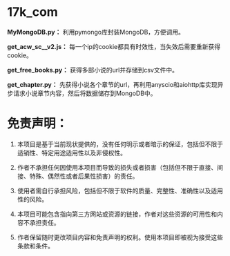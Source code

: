 # 17k_com
**MyMongoDB.py：**
利用pymongo库封装MongoDB，方便调用。

**get_acw_sc__v2.js：**
每一个ip的cookie都具有时效性，当失效后需要重新获得cookie。

**get_free_books.py：**
获得多部小说的url并存储到csv文件中。

**get_chapter.py：**
先获得小说各个章节的url，再利用anyscio和aiohttp库实现异步请求小说章节内容，然后将数据储存到MongoDB中。

# 免责声明：

1. 本项目是基于当前现状提供的，没有任何明示或者暗示的保证，包括但不限于适销性、特定用途适用性以及非侵权性。

2. 作者不承担任何因使用本项目而导致的损失或者损害（包括但不限于直接、间接、特殊、偶然性或者后果性损害）的责任。

3. 使用者需自行承担风险，包括但不限于软件的质量、完整性、准确性以及适用性的风险。

4. 本项目可能包含指向第三方网站或资源的链接，作者对这些资源的可用性和内容不承担责任。

5. 作者保留随时更改项目内容和免责声明的权利。使用本项目即被视为接受这些条款和条件。






